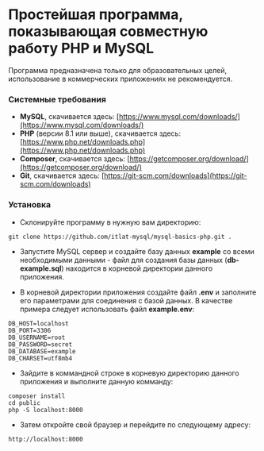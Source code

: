 # Простейшая программа, показывающая совместную работу PHP и MySQL
Программа предназначена только для образовательных целей, использование в коммерческих приложениях не рекомендуется. 

### Системные требования
* **MySQL**, скачивается здесь: [https://www.mysql.com/downloads/](https://www.mysql.com/downloads/)
* **PHP** (версии 8.1 или выше), скачивается здесь: [https://www.php.net/downloads.php](https://www.php.net/downloads.php)
* **Composer**, скачивается здесь: [https://getcomposer.org/download/](https://getcomposer.org/download/)
* **Git**, скачивается здесь: [https://git-scm.com/downloads](https://git-scm.com/downloads)

### Установка


- Склонируйте программу в нужную вам директорию:
```
git clone https://github.com/itlat-mysql/mysql-basics-php.git .
```
- Запустите MySQL сервер и создайте базу данных **example** cо всеми необходимыми данными - файл для создания базы данных (**db-example.sql**) находится в корневой директории данного приложения. 


- В корневой директории приложения создайте файл **.env** и заполните его параметрами для соединения с базой данных. В качестве примера следует использовать файл **example.env**:
```
DB_HOST=localhost
DB_PORT=3306
DB_USERNAME=root
DB_PASSWORD=secret
DB_DATABASE=example
DB_CHARSET=utf8mb4
```
- Зайдите в коммандной строке в корневую директорию данного приложения и выполните данную комманду:
```
composer install
cd public 
php -S localhost:8000
```
- Затем откройте свой браузер и перейдите по следующему адресу: 
```
http://localhost:8000